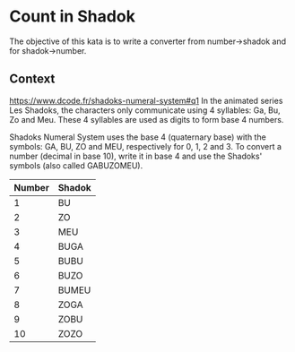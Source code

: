 # Count in Shadok
The objective of this kata is to write a converter from number->shadok and for shadok->number.

## Context
https://www.dcode.fr/shadoks-numeral-system#q1
In the animated series Les Shadoks, the characters only communicate using 4 syllables: Ga, Bu, Zo and Meu. These 4 syllables are used as digits to form base 4 numbers.

Shadoks Numeral System uses the base 4 (quaternary base) with the symbols: GA, BU, ZO and MEU, respectively for 0, 1, 2 and 3. To convert a number (decimal in base 10), write it in base 4 and use the Shadoks' symbols (also called GABUZOMEU).

| Number | Shadok |
| --- | --- |
| 1 | BU |
| 2 | ZO |
| 3 | MEU |
| 4 | BUGA |
| 5 | BUBU |
| 6 | BUZO |
| 7 | BUMEU |
| 8 | ZOGA |
| 9 | ZOBU |
| 10 | ZOZO |
